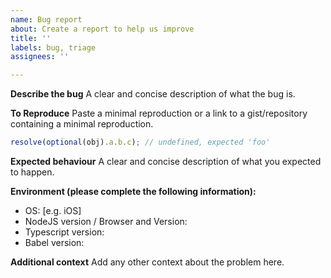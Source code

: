 ```yaml
---
name: Bug report
about: Create a report to help us improve
title: ''
labels: bug, triage
assignees: ''

---
```


**Describe the bug**
A clear and concise description of what the bug is.

**To Reproduce**
Paste a minimal reproduction or a link to a gist/repository containing a minimal reproduction.

```typescript
resolve(optional(obj).a.b.c); // undefined, expected 'foo'
```

**Expected behaviour**
A clear and concise description of what you expected to happen.

**Environment (please complete the following information):**
 - OS: [e.g. iOS]
 - NodeJS version / Browser and Version:
 - Typescript version:
 - Babel version:

**Additional context**
Add any other context about the problem here.
